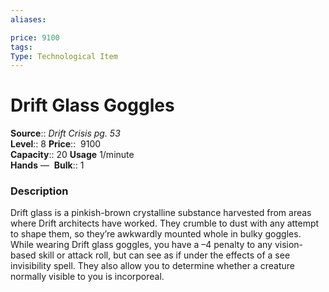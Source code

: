 ```yaml
---
aliases: 

price: 9100
tags: 
Type: Technological Item
---
```


# Drift Glass Goggles

**Source**:: _Drift Crisis pg. 53_  
**Level**:: 8
**Price**::  9100  
**Capacity**:: 20 **Usage** 1/minute  
**Hands** — 
**Bulk**:: 1

### Description

Drift glass is a pinkish-brown crystalline substance harvested from areas where Drift architects have worked. They crumble to dust with any attempt to shape them, so they’re awkwardly mounted whole in bulky goggles. While wearing Drift glass goggles, you have a –4 penalty to any vision-based skill or attack roll, but can see as if under the effects of a see invisibility spell. They also allow you to determine whether a creature normally visible to you is incorporeal.
